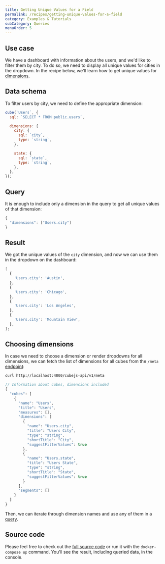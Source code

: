 ```yaml
---
title: Getting Unique Values for a Field
permalink: /recipes/getting-unique-values-for-a-field
category: Examples & Tutorials
subCategory: Queries
menuOrder: 5
---
```


## Use case

We have a dashboard with information about the users, and we'd like to filter
them by city. To do so, we need to display all unique values for cities in the
dropdown. In the recipe below, we'll learn how to get unique values for
[dimensions](https://cube.dev/docs/schema/reference/dimensions).

## Data schema

To filter users by city, we need to define the appropriate dimension:

```javascript
cube(`Users`, {
  sql: `SELECT * FROM public.users`,

  dimensions: {
    city: {
      sql: `city`,
      type: `string`,
    },

    state: {
      sql: `state`,
      type: `string`,
    },
  },
});
```

## Query

It is enough to include only a dimension in the query to get all unique values
of that dimension:

```javascript
{
  "dimensions": ["Users.city"]
}
```

## Result

We got the unique values of the `city` dimension, and now we can use them in the
dropdown on the dashboard:

```javascript
[
  {
    'Users.city': 'Austin',
  },
  {
    'Users.city': 'Chicago',
  },
  {
    'Users.city': 'Los Angeles',
  },
  {
    'Users.city': 'Mountain View',
  },
];
```

## Choosing dimensions

In case we need to choose a dimension or render dropdowns for all dimensions, we
can fetch the list of dimensions for all cubes from the `/meta`
[endpoint](https://cube.dev/docs/rest-api#api-reference-v-1-meta):

```bash
curl http://localhost:4000/cubejs-api/v1/meta
```

```javascript
// Information about cubes, dimensions included
{
  "cubes": [
    {
      "name": "Users",
      "title": "Users",
      "measures": [],
      "dimensions": [
        {
          "name": "Users.city",
          "title": "Users City",
          "type": "string",
          "shortTitle": "City",
          "suggestFilterValues": true
        },
        {
          "name": "Users.state",
          "title": "Users State",
          "type": "string",
          "shortTitle": "State",
          "suggestFilterValues": true
        }
      ],
      "segments": []
    }
  ]
}
```

Then, we can iterate through dimension names and use any of them in a
[query](#query).

## Source code

Please feel free to check out the
[full source code](https://github.com/cube-js/cube.js/tree/master/examples/recipes/getting-unique-values-for-a-field)
or run it with the `docker-compose up` command. You'll see the result, including
queried data, in the console.
